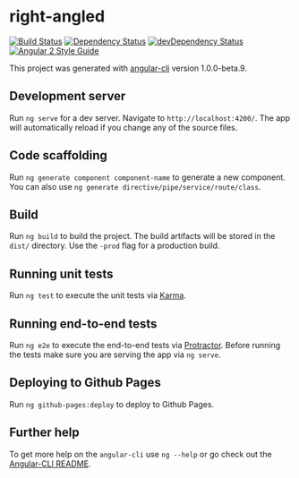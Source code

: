 # right-angled

[![Build Status](https://travis-ci.org/fshchudlo/right-angled.svg?branch=master)](https://travis-ci.org/fshchudlo/right-angled)
[![Dependency Status](https://david-dm.org/fshchudlo/right-angled.svg)](https://david-dm.org/fshchudlo/right-angled)
[![devDependency Status](https://david-dm.org/fshchudlo/right-angled/dev-status.svg)](https://david-dm.org/fshchudlo/right-angled#info=devDependencies)
[![Angular 2 Style Guide](https://mgechev.github.io/angular2-style-guide/images/badge.svg)](https://angular.io/styleguide)

This project was generated with [angular-cli](https://github.com/angular/angular-cli) version 1.0.0-beta.9.

## Development server
Run `ng serve` for a dev server. Navigate to `http://localhost:4200/`. The app will automatically reload if you change any of the source files.

## Code scaffolding

Run `ng generate component component-name` to generate a new component. You can also use `ng generate directive/pipe/service/route/class`.

## Build

Run `ng build` to build the project. The build artifacts will be stored in the `dist/` directory. Use the `-prod` flag for a production build.

## Running unit tests

Run `ng test` to execute the unit tests via [Karma](https://karma-runner.github.io).

## Running end-to-end tests

Run `ng e2e` to execute the end-to-end tests via [Protractor](http://www.protractortest.org/). 
Before running the tests make sure you are serving the app via `ng serve`.

## Deploying to Github Pages

Run `ng github-pages:deploy` to deploy to Github Pages.

## Further help

To get more help on the `angular-cli` use `ng --help` or go check out the [Angular-CLI README](https://github.com/angular/angular-cli/blob/master/README.md).
